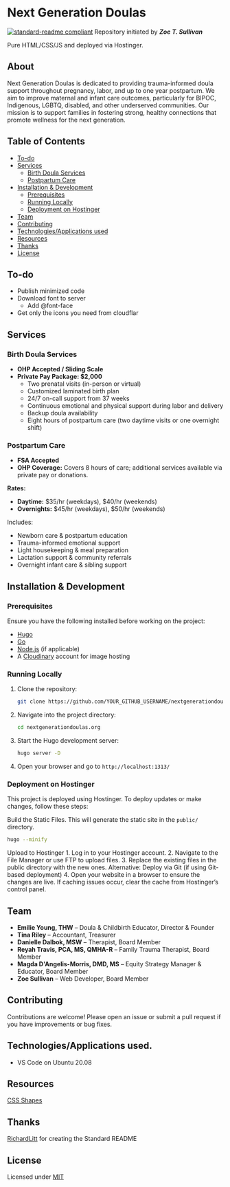 # Next Generation Doulas

[![standard-readme compliant](https://img.shields.io/badge/readme%20style-standard-brightgreen.svg?style=flat-square)](https://github.com/RichardLitt/standard-readme) Repository initiated by _**Zoe T. Sullivan**_

Pure HTML/CSS/JS and deployed via Hostinger.

## About

Next Generation Doulas is dedicated to providing trauma-informed doula support throughout pregnancy, labor, and up to one year postpartum. We aim to improve maternal and infant care outcomes, particularly for BIPOC, Indigenous, LGBTQ, disabled, and other underserved communities. Our mission is to support families in fostering strong, healthy connections that promote wellness for the next generation.

## Table of Contents

- [To-do](#to-do)
- [Services](#services)
  - [Birth Doula Services](#birth-doula-services)
  - [Postpartum Care](#postpartum-care)
- [Installation & Development](#installation--development)
  - [Prerequisites](#prerequisites)
  - [Running Locally](#running-locally)
  - [Deployment on Hostinger](#deployment-on-hostinger)
- [Team](#team)
- [Contributing](#contributing)
- [Technologies/Applications used](#technologiesapplications-used)
- [Resources](#resources)
- [Thanks](#thanks)
- [License](#license)

## To-do

- Publish minimized code
- Download font to server
  - Add @font-face
- Get only the icons you need from cloudflar

## Services

### Birth Doula Services

- **OHP Accepted / Sliding Scale**
- **Private Pay Package: $2,000**
  - Two prenatal visits (in-person or virtual)
  - Customized laminated birth plan
  - 24/7 on-call support from 37 weeks
  - Continuous emotional and physical support during labor and delivery
  - Backup doula availability
  - Eight hours of postpartum care (two daytime visits or one overnight shift)

### Postpartum Care

- **FSA Accepted**
- **OHP Coverage:** Covers 8 hours of care; additional services available via private pay or donations.

**Rates:**
- **Daytime:** $35/hr (weekdays), $40/hr (weekends)
- **Overnights:** $45/hr (weekdays), $50/hr (weekends)

Includes:
- Newborn care & postpartum education
- Trauma-informed emotional support
- Light housekeeping & meal preparation
- Lactation support & community referrals
- Overnight infant care & sibling support

## Installation & Development

### Prerequisites

Ensure you have the following installed before working on the project:

- [Hugo](https://gohugo.io/getting-started/installing/)
- [Go](https://go.dev/doc/install)
- [Node.js](https://nodejs.org/) (if applicable)
- A [Cloudinary](https://cloudinary.com/) account for image hosting

### Running Locally

1. Clone the repository:
   ```sh
   git clone https://github.com/YOUR_GITHUB_USERNAME/nextgenerationdoulas.org.git
   ```
2. Navigate into the project directory:
   ```sh
   cd nextgenerationdoulas.org
   ```
3. Start the Hugo development server:
   ```sh
   hugo server -D
   ```
4. Open your browser and go to `http://localhost:1313/`

### Deployment on Hostinger

This project is deployed using Hostinger. To deploy updates or make changes, follow these steps:

Build the Static Files. This will generate the static site in the `public/` directory.

```sh
hugo --minify
```

Upload to Hostinger
    1. Log in to your Hostinger account.
    2. Navigate to the File Manager or use FTP to upload files.
    3. Replace the existing files in the public directory with the new ones.
        Alternative: Deploy via Git (if using Git-based deployment)
    4. Open your website in a browser to ensure the changes are live.
        If caching issues occur, clear the cache from Hostinger’s control panel.


## Team

- **Emilie Young, THW** – Doula & Childbirth Educator, Director & Founder
- **Tina Riley** – Accountant, Treasurer
- **Danielle Dalbok, MSW** – Therapist, Board Member
- **Reyah Travis, PCA, MS, QMHA-R** – Family Trauma Therapist, Board Member
- **Magda D'Angelis-Morris, DMD, MS** – Equity Strategy Manager & Educator, Board Member
- **Zoe Sullivan** – Web Developer, Board Member

## Contributing

Contributions are welcome! Please open an issue or submit a pull request if you have improvements or bug fixes.


## Technologies/Applications used.

- VS Code on Ubuntu 20.08

## Resources

[CSS Shapes](https://css-tricks.com/the-shapes-of-css/)

## Thanks

[RichardLitt](https://github.com/RichardLitt) for creating the Standard README


## License

Licensed under [MIT](LICENSE) 

